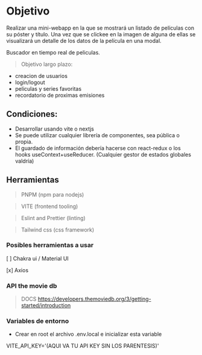 # Objetivo

Realizar una mini-webapp en la que se mostrará un listado de películas con su póster y título. Una vez que se clickee en la imagen de alguna de ellas se visualizará un detalle de los datos de la película en una modal.

Buscador en tiempo real de peliculas.

> Objetivo largo plazo:

- creacion de usuarios
- login/logout
- peliculas y series favoritas
- recordatorio de proximas emisiones

## Condiciones:

- Desarrollar usando vite o nextjs
- Se puede utilizar cualquier librería de componentes, sea pública o propia.
- El guardado de información debería hacerse con react-redux o los hooks useContext+useReducer. (Cualquier gestor de estados globales valdría)

## Herramientas

> PNPM (npm para nodejs)

> VITE (frontend tooling)

> Eslint and Prettier (linting)

> Tailwind css (css framework)

### Posibles herramientas a usar

[ ] Chakra ui / Material UI

[x] Axios

### API the movie db

> DOCS
https://developers.themoviedb.org/3/getting-started/introduction

### Variables de entorno

- Crear en root el archivo .env.local e inicializar esta variable

VITE_API_KEY='(AQUI VA TU API KEY SIN LOS PARENTESIS)'
